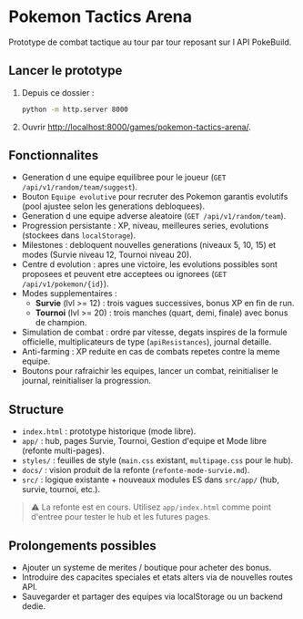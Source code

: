 # Pokemon Tactics Arena

Prototype de combat tactique au tour par tour reposant sur l API PokeBuild.

## Lancer le prototype

1. Depuis ce dossier :
   ```bash
   python -m http.server 8000
   ```
2. Ouvrir [http://localhost:8000/games/pokemon-tactics-arena/](http://localhost:8000/games/pokemon-tactics-arena/).

## Fonctionnalites
- Generation d une equipe equilibree pour le joueur (`GET /api/v1/random/team/suggest`).
- Bouton `Equipe evolutive` pour recruter des Pokemon garantis evolutifs (pool ajustee selon les generations debloquees).
- Generation d une equipe adverse aleatoire (`GET /api/v1/random/team`).
- Progression persistante : XP, niveau, meilleures series, evolutions (stockees dans `localStorage`).
- Milestones : debloquent nouvelles generations (niveaux 5, 10, 15) et modes (Survie niveau 12, Tournoi niveau 20).
- Centre d evolution : apres une victoire, les evolutions possibles sont proposees et peuvent etre acceptees ou ignorees (`GET /api/v1/pokemon/{id}`).
- Modes supplementaires :
  - **Survie** (lvl >= 12) : trois vagues successives, bonus XP en fin de run.
  - **Tournoi** (lvl >= 20) : trois manches (quart, demi, finale) avec bonus de champion.
- Simulation de combat : ordre par vitesse, degats inspires de la formule officielle, multiplicateurs de type (`apiResistances`), journal detaille.
- Anti-farming : XP reduite en cas de combats repetes contre la meme equipe.
- Boutons pour rafraichir les equipes, lancer un combat, reinitialiser le journal, reinitialiser la progression.

## Structure
- `index.html` : prototype historique (mode libre).
- `app/` : hub, pages Survie, Tournoi, Gestion d'equipe et Mode libre (refonte multi-pages).
- `styles/` : feuilles de style (`main.css` existant, `multipage.css` pour le hub).
- `docs/` : vision produit de la refonte (`refonte-mode-survie.md`).
- `src/` : logique existante + nouveaux modules ES dans `src/app/` (hub, survie, tournoi, etc.).

> ⚠️ La refonte est en cours. Utilisez `app/index.html` comme point d'entree pour tester le hub et les futures pages.

## Prolongements possibles
- Ajouter un systeme de merites / boutique pour acheter des bonus.
- Introduire des capacites speciales et etats alters via de nouvelles routes API.
- Sauvegarder et partager des equipes via localStorage ou un backend dedie.

